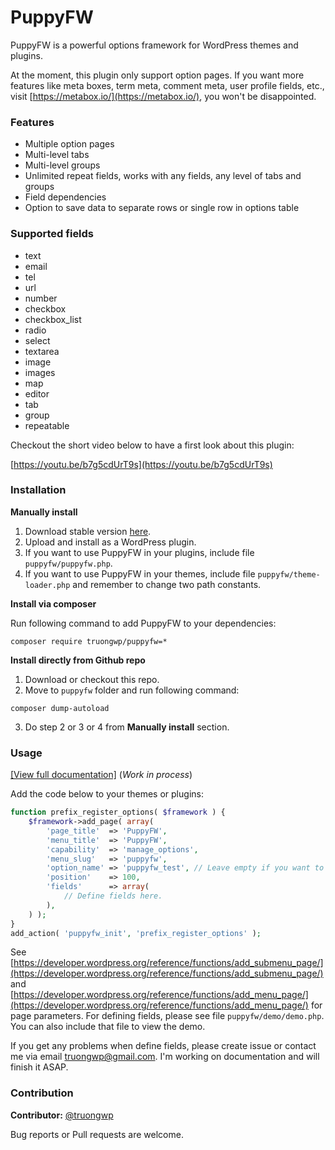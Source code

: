 # PuppyFW #

PuppyFW is a powerful options framework for WordPress themes and plugins.

At the moment, this plugin only support option pages. If you want more features like meta boxes, term meta, comment meta, user profile fields, etc., visit [https://metabox.io/](https://metabox.io/), you won't be disappointed.

### Features ###

- Multiple option pages
- Multi-level tabs
- Multi-level groups
- Unlimited repeat fields, works with any fields, any level of tabs and groups
- Field dependencies
- Option to save data to separate rows or single row in options table

### Supported fields ###

- text
- email
- tel
- url
- number
- checkbox
- checkbox_list
- radio
- select
- textarea
- image
- images
- map
- editor
- tab
- group
- repeatable

Checkout the short video below to have a first look about this plugin:

[https://youtu.be/b7g5cdUrT9s](https://youtu.be/b7g5cdUrT9s)

### Installation ###

**Manually install**

1. Download stable version [here](https://truongwp.blog/puppyfw.zip).
2. Upload and install as a WordPress plugin.
3. If you want to use PuppyFW in your plugins, include file `puppyfw/puppyfw.php`.
4. If you want to use PuppyFW in your themes, include file `puppyfw/theme-loader.php` and remember to change two path constants.

**Install via composer**

Run following command to add PuppyFW to your dependencies:
```
composer require truongwp/puppyfw=*
```

**Install directly from Github repo**

1. Download or checkout this repo.
2. Move to `puppyfw` folder and run following command:
```
composer dump-autoload
```
3. Do step 2 or 3 or 4 from **Manually install** section.

### Usage ###

[[View full documentation]](https://github.com/truongwp/puppyfw/wiki) (*Work in process*)

Add the code below to your themes or plugins:

```php
function prefix_register_options( $framework ) {
	$framework->add_page( array(
		'page_title'  => 'PuppyFW',
		'menu_title'  => 'PuppyFW',
		'capability'  => 'manage_options',
		'menu_slug'   => 'puppyfw',
		'option_name' => 'puppyfw_test', // Leave empty if you want to store options to seperate rows.
		'position'    => 100,
		'fields'      => array(
			// Define fields here.
		),
	) );
}
add_action( 'puppyfw_init', 'prefix_register_options' );
```

See [https://developer.wordpress.org/reference/functions/add_submenu_page/](https://developer.wordpress.org/reference/functions/add_submenu_page/) and [https://developer.wordpress.org/reference/functions/add_menu_page/](https://developer.wordpress.org/reference/functions/add_menu_page/) for page parameters.
For defining fields, please see file `puppyfw/demo/demo.php`. You can also include that file to view the demo.

If you get any problems when define fields, please create issue or contact me via email [truongwp@gmail.com](mailto:truongwp@gmail.com). I'm working on documentation and will finish it ASAP.

### Contribution ###

**Contributor:** [@truongwp](https://truongwp.com)

Bug reports or Pull requests are welcome.
